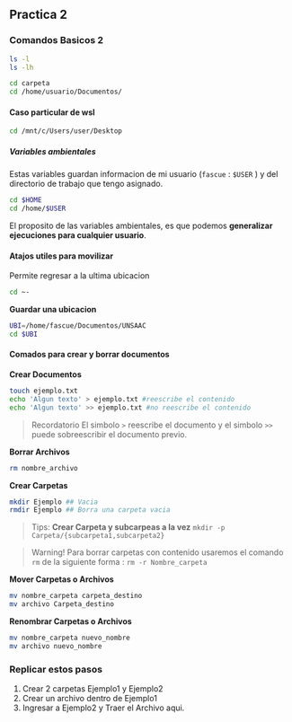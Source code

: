 ## Practica 2

### Comandos Basicos 2

```bash
ls -l
ls -lh
```

```bash 
cd carpeta
cd /home/usuario/Documentos/
```

#### Caso particular de wsl 
```bash
cd /mnt/c/Users/user/Desktop
```

##### Variables ambientales
Estas variables guardan informacion de mi usuario  (`fascue` : `$USER` ) y del directorio de trabajo que tengo asignado.
```bash
cd $HOME 
cd /home/$USER 
```
El proposito de las variables ambientales, es que podemos **generalizar ejecuciones para cualquier usuario**.

#### Atajos utiles para movilizar
Permite regresar a la ultima ubicacion

```bash
cd ~- 
```

**Guardar una ubicacion**

```bash
UBI=/home/fascue/Documentos/UNSAAC
cd $UBI
```

#### Comados para crear y borrar documentos

**Crear Documentos**

```bash
touch ejemplo.txt
echo 'Algun texto' > ejemplo.txt #reescribe el contenido
echo 'Algun texto' >> ejemplo.txt #no reescribe el contenido
``` 
> Recordatorio
El simbolo `>` reescribe el documento y el simbolo `>>` puede sobreescribir el documento previo.

**Borrar Archivos**

```bash
rm nombre_archivo
```
**Crear Carpetas**

```bash
mkdir Ejemplo ## Vacia
rmdir Ejemplo ## Borra una carpeta vacia
```
>Tips: **Crear Carpeta y subcarpeas a la vez**
>`mkdir -p Carpeta/{subcarpeta1,subcarpeta2}`

> Warning! 
> Para borrar carpetas con contenido usaremos el comando `rm` de la siguiente forma : `rm -r Nombre_carpeta`

**Mover Carpetas o Archivos**

```bash
mv nombre_carpeta carpeta_destino
mv archivo Carpeta_destino
```
**Renombrar Carpetas o Archivos**
```bash
mv nombre_carpeta nuevo_nombre
mv archivo nuevo_nombre
```

### Replicar estos pasos

1. Crear 2 carpetas Ejemplo1 y Ejemplo2 
2. Crear un archivo dentro de Ejemplo1 
3. Ingresar a Ejemplo2 y Traer el Archivo aqui.











